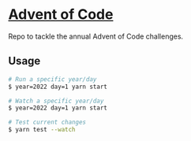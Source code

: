 # [Advent of Code](https://adventofcode.com)

Repo to tackle the annual Advent of Code challenges.

## Usage

```bash
# Run a specific year/day
$ year=2022 day=1 yarn start

# Watch a specific year/day
$ year=2022 day=1 yarn start

# Test current changes
$ yarn test --watch
```

